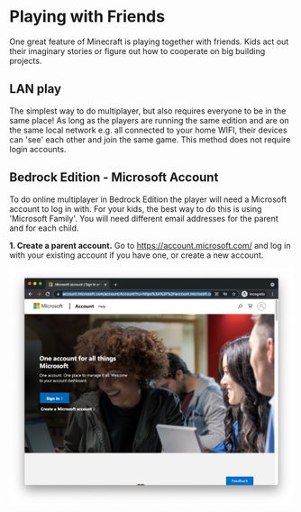 # Playing with Friends

One great feature of Minecraft is playing together with friends. Kids act out their imaginary stories or figure out how to cooperate on big building projects.

## LAN play

The simplest way to do multiplayer, but also requires everyone to be in the same place! 
As long as the players are running the same edition and are on the same local network e.g. all connected to your home WIFI, their devices can 'see' each other and join the same game.
This method does not require login accounts.

## Bedrock Edition - Microsoft Account

To do online multiplayer in Bedrock Edition the player will need a Microsoft account to log in with. For your kids, the best way to do this is using 'Microsoft Family'.
You will need different email addresses for the parent and for each child.

**1. Create a parent account.**
Go to <https://account.microsoft.com/> and log in with your existing account if you have one, or create a new account.

![Microsoft Account Page](/assets/images/ms_account1.png)
